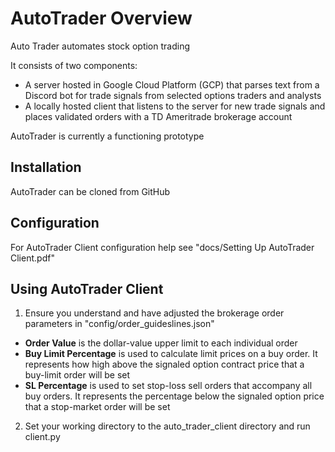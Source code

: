 # AutoTrader Overview
Auto Trader automates stock option trading

It consists of two components: 
- A server hosted in Google Cloud Platform (GCP) that parses text from a Discord bot for trade signals from selected options traders and analysts
- A locally hosted client that listens to the server for new trade signals and places validated orders with a TD Ameritrade brokerage account

AutoTrader is currently a functioning prototype

## Installation

AutoTrader can be cloned from GitHub


## Configuration
For AutoTrader Client configuration help see "docs/Setting Up AutoTrader Client.pdf"

## Using AutoTrader Client
1. Ensure you understand and have adjusted the brokerage order parameters in "config/order_guideslines.json"
- **Order Value** is the dollar-value upper limit to each individual order
- **Buy Limit Percentage** is used to calculate limit prices on a buy order. It represents how high above the signaled option contract price that a buy-limit order will be set
- **SL Percentage** is used to set stop-loss sell orders that accompany all buy orders. It represents the percentage below the signaled option price that a stop-market order will be set
2. Set your working directory to the auto_trader_client directory and run client.py

